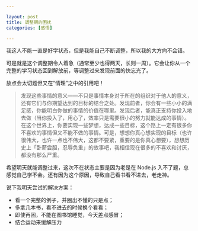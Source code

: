 ```yaml
---

layout: post
title: 调整期的困扰
categories: [感悟]

---
```


我这人不能一直是好学状态，但是我能自己不断调整，所以我的大方向不会错。

可是就是这个调整期令人着急（通常至少也得两天，长则一周）。它会让你从一个完整的学习状态回到解放前，等调整过来发现前面的快忘光了。

放点会太切题但又在“情理”之中的引用吧！

> 发现这些事情的意义——不只是事情本身对于所在的组织对于他人的意义，还有它们与你期望达到的目标的结合之处。发现前者，你会有一些小小的满足感，你能明白你做的事情的价值在哪里。发现后者，能真正支持你投入地去做（当你投入了，用心了，效率只是需要很小的努力就能达成的事情）。在这个世界上，你要实现一些梦想，达成一些目标，这个路上一定有很多你不喜欢的事情但又不能不做的事情。可是，想想你真心想实现的目标（也许很伟大，也许一点也不伟大，这都不要紧，重要的是你真心想要），想想历史上「卧薪尝胆，忍辱负重」的故事吧，我相信现在很多的不喜欢和讨厌，都没有那么严重。

希望明天就能调整过来，这次不在状态主要是因为老是在 Node.js 入不了题，总感觉自己学不会。还有因为这个原因，导致自己看书看不进去，老走神。

说下我明天尝试的解决方案：

* 看一个完整的例子，并圈出不懂的只是点；
* 多拿几本书，看不进去的时候换个看看；
* 即使再困，不能在图书馆睡觉，今天差点感冒；
* 结合运动来缓解压力
